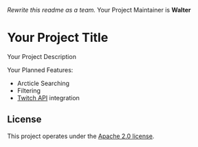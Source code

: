 *Rewrite this readme as a team.*
Your Project Maintainer is **Walter**

# Your Project Title

Your Project Description

Your Planned Features:
* Arcticle Searching
* Filtering
* [Twitch API](https://dev.twitch.tv/) integration

## License
This project operates under the [Apache 2.0 license](https://github.com/CSI280-S17/Montpelier/blob/master/LICENSE). 
